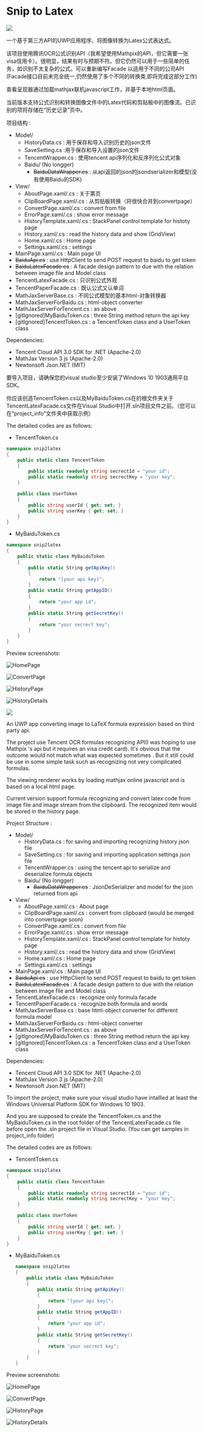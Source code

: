 # Snip to Latex
 ![](snip2latex/Assets/Logo.png)

一个基于第三方API的UWP应用程序，将图像转换为Latex公式表达式。

该项目使用腾讯OCR公式识别API（我希望使用Mathpix的API，但它需要一张visa信用卡）。很明显，结果有时与预期不符。但它仍然可以用于一些简单的任务，如识别不太复杂的公式。可以重新编写Facade 以适用于不同的公司API (Facade接口目前未完全统一,仍然使用了多个不同的转换类,即将完成这部分工作)

查看呈现器通过加载mathjax联机javascript工作，并基于本地html页面。

当前版本支持公式识别和转换图像文件中的Latex代码和剪贴板中的图像流。已识别的项将存储在“历史记录”页中。

项目结构 :

- Model/
  - HistoryData.cs : 用于保存和导入识别历史的json文件
  - SaveSetting.cs :用于保存和导入设置的json文件
  - TencentWrapper.cs : 使用tencent api序列化和反序列化公式对象
  - Baidu/ (No longger)
    - ~~BaiduDataWrapper.cs~~ : 从api返回的json的jsondserializer和模型(没有使用Baidu的SDK)
- View/
  - AboutPage.xaml/.cs : 关于第页
  - ClipBoardPage.xaml/.cs :  从剪贴板转换（将很快合并到convertpage）
  - ConvertPage.xaml/.cs : convert from file
  - ErrorPage.xaml/.cs : show error message
  - HistoryTemplate.xaml/.cs : StackPanel control template for histoty page
  - History.xaml/.cs : read the history data and show (GridView)
  - Home.xaml/.cs : Home page
  - Settings.xaml/.cs : settings
- MainPage.xaml/.cs : Main page UI 
- ~~BaiduApi.cs~~ : use HttpClient to send POST request to baidu to get token
- ~~BaiduLatexFacade.cs~~ : A facade design pattern to due with the relation between image file and Model class
- TencentLatexFacade.cs : 只识别公式外观
- TencentPaperFacade.cs : 既认公式又认单词
- MathJaxServerBase.cs : 不同公式模型的基本html-对象转换器
- MathJaxServerForBaidu.cs : html-object converter
- MathJaxServerForTencent.cs : as above
- [gitIgnored]MyBaiduToken.cs : three String method return the api key
- [gitIgnored]TencentToken.cs : a TencentToken class and a UserToken class

Dependencies:
 - Tencent Cloud API 3.0 SDK for .NET (Apache-2.0)
 - MathJax Version 3 js (Apache-2.0)
 - Newtonsoft Json.NET (MIT)

要导入项目，请确保您的visual studio至少安装了Windows 10 1903通用平台SDK。

你应该创造TencentToken.cs以及MyBaiduToken.cs在的根文件夹关于TencentLatexFacade.cs文件在Visual Studio中打开.sln项目文件之前。（您可以在“project_info”文件夹中获取示例）

The detailed codes are as follows:

- TencentToken.cs

```csharp
namespace snip2latex
{
    public static class TencentToken
    {
        public static readonly string secrectId = "your id";
        public static readonly string secrectKey = "your key";
    }

	public class UserToken
	{
    	public string userId { get; set; }
    	public string userKey { get; set; }
	}
}

```

- MyBaiduToken.cs

```csharp
namespace snip2latex
{
	public static class MyBaiduToken
	{
		public static String getApiKey()
		{
            return "[your api key]";
        }
        public static String getAppID()
        {
            return "your app id";
        }
        public static String getSecretKey()
        {
            return "your secrect key";
        }
    }
}
```

  Preview screenshots:

![HomePage](project_info/HomePage.png)

![ConvertPage](project_info/ConvertPage.png)

![HistoryPage](project_info/HistoryPage.png)

![HistoryDetails](project_info/HistoryDetails.png)

 ![](snip2latex/Assets/Logo.png)

An UWP app converting image to LaTeX formula expression based on third party api.

The project use Tencent OCR formulas recognizing API(I was hoping to use Mathpix 's api but it requires an visa credit card). It's obvious that the outcome would not match what was expected sometimes . But it still could be use in some simple task such as recognizing not very complicated formulas.

The viewing renderer works by loading mathjax online javascript and is based on a local html page. 

Current version support formula recognizing and convert latex code from image file and image stream from the clipboard. The recognized item would be stored in the history page.

Project Structure :

- Model/
  - HistoryData.cs : for saving and importing recognizing history json file
  - SaveSetting.cs : for saving and importing application settings json file
  - TencentWrapper.cs : using the tencent api to serialize and deserialize formula objects
  - Baidu/ (No longger)
    - ~~BaiduDataWrapper.cs~~ : JsonDeSerializer and model for the  json returned from api
- View/
  - AboutPage.xaml/.cs : About page
  - ClipBoardPage.xaml/.cs :  convert from clipboard (would be merged into convertpage soon)
  - ConvertPage.xaml/.cs : convert from file
  - ErrorPage.xaml/.cs : show error message
  - HistoryTemplate.xaml/.cs : StackPanel control template for histoty page
  - History.xaml/.cs : read the history data and show (GridView)
  - Home.xaml/.cs : Home page
  - Settings.xaml/.cs : settings
- MainPage.xaml/.cs : Main page UI 
- ~~BaiduApi.cs~~ : use HttpClient to send POST request to baidu to get token
- ~~BaiduLatexFacade.cs~~ : A facade design pattern to due with the relation between image file and Model class
- TencentLatexFacade.cs : recognize only formula facade
- TencentPaperFacade.cs : recognize both formula and words
- MathJaxServerBase.cs : base html-object converter for different formula model
- MathJaxServerForBaidu.cs : html-object converter
- MathJaxServerForTencent.cs : as above
- [gitIgnored]MyBaiduToken.cs : three String method return the api key
- [gitIgnored]TencentToken.cs : a TencentToken class and a UserToken class

Dependencies:
 - Tencent Cloud API 3.0 SDK for .NET (Apache-2.0)
 - MathJax Version 3 js (Apache-2.0)
 - Newtonsoft Json.NET (MIT)

To import the project, make sure your visual studio have intallled at least the Windows Universal Platform  SDK for Windows 10 1903. 

And you are supposed to create the TencentToken.cs and the MyBaiduToken.cs in the root folder of the TencentLatexFacade.cs file before open the .sln project file in Visual Studio. (You can get samples in project_info folder)

The detailed codes are as follows:

- TencentToken.cs

```csharp
namespace snip2latex
{
    public static class TencentToken
    {
        public static readonly string secrectId = "your id";
        public static readonly string secrectKey = "your key";
    }

	public class UserToken
	{
    	public string userId { get; set; }
    	public string userKey { get; set; }
	}
}

```

- MyBaiduToken.cs

  ```csharp
  namespace snip2latex
  {
      public static class MyBaiduToken
      {
          public static String getApiKey()
          {
              return "[your api key]";
          }
          public static String getAppID()
          {
              return "your app id";
          }
          public static String getSecretKey()
          {
              return "your secrect key";
          }
      }
  }
  ```

Preview screenshots:

![HomePage](project_info/HomePage.png)

![ConvertPage](project_info/ConvertPage.png)

![HistoryPage](project_info/HistoryPage.png)

![HistoryDetails](project_info/HistoryDetails.png)





